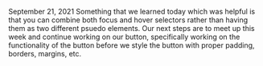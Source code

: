 September 21, 2021
  Something that we learned today which was helpful is that you can combine both focus and hover selectors rather than having them as two different psuedo elements. Our next steps are to meet up this week and continue working on our button, specifically working on the functionality of the button before we style the button with proper padding, borders, margins, etc.
